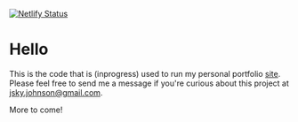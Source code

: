 [![Netlify Status](https://api.netlify.com/api/v1/badges/a90a1699-d7e5-4653-9c8c-c43cbc3c4638/deploy-status)](https://app.netlify.com/sites/skyjohnson/deploys)



# Hello

This is the code that is (inprogress) used to run my personal portfolio [site](https://skyjohnson.me). Please feel free to send me a message if you're curious about this project at jsky.johnson@gmail.com.

More to come!
